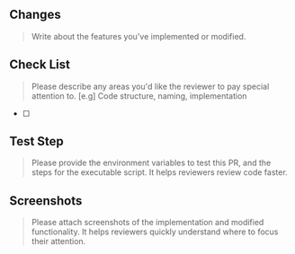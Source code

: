 ## Changes

> Write about the features you've implemented or modified.

## Check List

> Please describe any areas you'd like the reviewer to pay special attention to.
> [e.g] Code structure, naming, implementation

- [ ]

## Test Step

> Please provide the environment variables to test this PR, and the steps for the executable script.
> It helps reviewers review code faster.

## Screenshots

> Please attach screenshots of the implementation and modified functionality.
> It helps reviewers quickly understand where to focus their attention.

